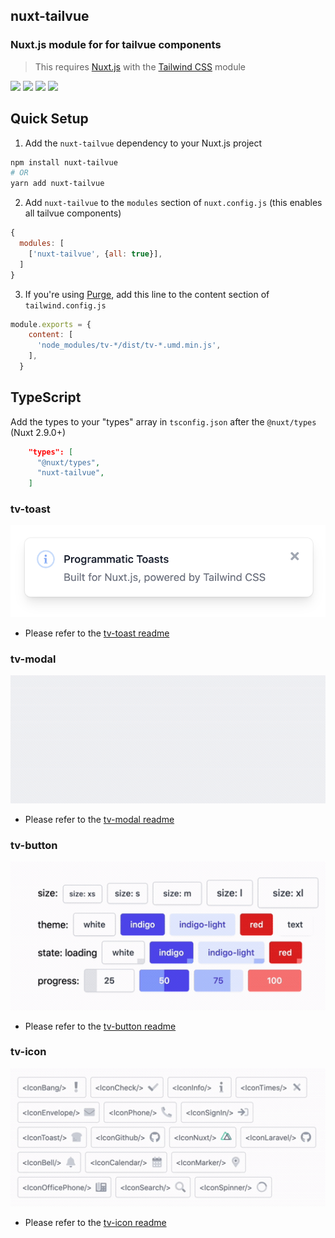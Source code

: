 ## nuxt-tailvue
### Nuxt.js module for for tailvue components
> This requires [Nuxt.js](https://nuxtjs.org) with the [Tailwind CSS](https://tailwindcss.nuxtjs.org) module


[![](https://img.shields.io/npm/v/nuxt-tailvue.svg?logo=npm&style=flat-square)](https://www.npmjs.com/package/nuxt-tailvue)
[![](https://img.shields.io/badge/nuxt.js-module-04C690.svg?style=flat-square)](https://nuxtjs.org)
[![](https://img.shields.io/npm/dt/nuxt-tailvue.svg?style=flat-square)](https://www.npmjs.com/package/nuxt-tailvue)
[![](https://img.shields.io/github/license/acidjazz/nuxt-tailvue?style=flat-square)](https://www.npmjs.com/package-nuxt-tailvue)

## Quick Setup
 1. Add the `nuxt-tailvue` dependency to your Nuxt.js project
 ```bash
 npm install nuxt-tailvue
 # OR
 yarn add nuxt-tailvue
 ```
 
 2. Add `nuxt-tailvue` to the `modules` section of `nuxt.config.js` (this enables all tailvue components)
 ```js
 {
   modules: [
     ['nuxt-tailvue', {all: true}],
   ]
 }
 ```
 
 3. If you're using [Purge](https://tailwindcss.com/docs/controlling-file-size), add this line to the content section of `tailwind.config.js`
 
 ```js
 module.exports = {
     content: [
       'node_modules/tv-*/dist/tv-*.umd.min.js',
     ],
   }
````

## TypeScript
Add the types to your "types" array in `tsconfig.json` after the `@nuxt/types` (Nuxt 2.9.0+)

```json
    "types": [
      "@nuxt/types",
      "nuxt-tailvue",
    ]
```

### tv-toast
<p align="center">
  <img src="media/toast.png" width="600" />
</p>

- Please refer to the [tv-toast readme](https://github.com/acidjazz/tv-toast)


### tv-modal
<p align="center">
  <img src="media/modal.gif" width="600" />
</p>

- Please refer to the [tv-modal readme](https://github.com/acidjazz/tv-modal)


### tv-button
<p align="center">
  <img src="media/buttons.gif" width="600" />
</p>

- Please refer to the [tv-button readme](https://github.com/acidjazz/tv-button)

### tv-icon
<p align="center">
  <img src="media/icons.gif" width="600" />
</p>

- Please refer to the [tv-icon readme](https://github.com/acidjazz/tv-icon)
